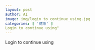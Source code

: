 ```yaml
---
layout: post
author: AI
image: img/login_to_continue_using.jpg
categories: [ '健康' ]
Login to continue using"
---
```

Login to continue using